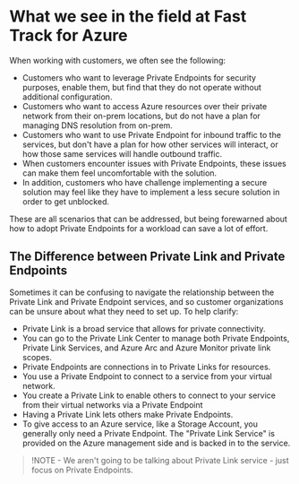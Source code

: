 # What we see in the field at Fast Track for Azure

When working with customers, we often see the following:

- Customers who want to leverage Private Endpoints for security purposes, enable them, but find that they do not operate without additional configuration.
- Customers who want to access Azure resources over their private network from their on-prem locations, but do not have a plan for managing DNS resolution from on-prem.
- Customers who want to use Private Endpoint for inbound traffic to the services, but don't have a plan for how other services will interact, or how those same services will handle outbound traffic.
- When customers encounter issues with Private Endpoints, these issues can make them feel uncomfortable with the solution.
- In addition, customers who have challenge implementing a secure solution may feel like they have to implement a less secure solution in order to get unblocked.

These are all scenarios that can be addressed, but being forewarned about how to adopt Private Endpoints for a workload can save a lot of effort.

## The Difference between Private Link and Private Endpoints

Sometimes it can be confusing to navigate the relationship between the Private Link and Private Endpoint services, and so customer organizations can be unsure about what they need to set up.  To help clarify:

- Private Link is a broad service that allows for private connectivity.
- You can go to the Private Link Center to manage both Private Endpoints, Private Link Services, and Azure Arc and Azure Monitor private link scopes.
- Private Endpoints are connections in to Private Links for resources.
- You use a Private Endpoint to connect to a service from your virtual network.
- You create a Private Link to enable others to connect to your service from their virtual networks via a Private Endpoint
- Having a Private Link lets others make Private Endpoints.
- To give access to an Azure service, like a Storage Account, you generally only need a Private Endpoint.  The "Private Link Service" is provided on the Azure management side and is backed in to the service.

>!NOTE - We aren't going to be talking about Private Link service - just focus on Private Endpoints.
